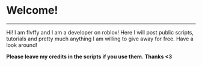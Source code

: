 # Welcome!
---
Hi! I am flvffy and I am a developer on roblox! Here I will post public scripts, tutorials and pretty much anything I am willing to give away for free. Have a look around!

**Please leave my credits in the scripts if you use them. Thanks <3**
